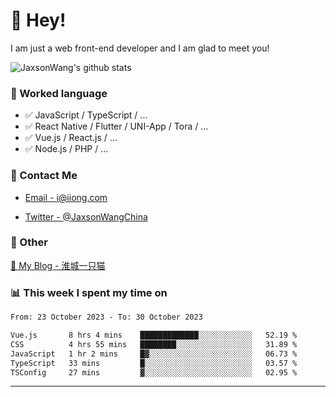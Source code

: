 # 👋 Hey!

I am just a web front-end developer and I am glad to meet you!

![JaxsonWang's github stats](https://github-readme-stats.vercel.app/api?username=JaxsonWang&&show_icons=true&&title_color=1abc9c&&icon_color=1abc9c)


### 📝 Worked language

- ✅ JavaScript / TypeScript / ...
- ✅ React Native / Flutter / UNI-App / Tora / ...
- ✅ Vue.js / React.js / ...
- ✅ Node.js / PHP / ...

### 📮 Contact Me

- [Email - i@iiong.com](mailto:i@iiong.com)

- [Twitter - @JaxsonWangChina](https://twitter.com/JaxsonWangChina)

### 🤪 Other

[📌 My Blog - 淮城一只猫](https://iiong.com)

### 📊 This week I spent my time on

<!--START_SECTION:waka-->

```txt
From: 23 October 2023 - To: 30 October 2023

Vue.js       8 hrs 4 mins    █████████████░░░░░░░░░░░░   52.19 %
CSS          4 hrs 55 mins   ████████░░░░░░░░░░░░░░░░░   31.89 %
JavaScript   1 hr 2 mins     █▓░░░░░░░░░░░░░░░░░░░░░░░   06.73 %
TypeScript   33 mins         █░░░░░░░░░░░░░░░░░░░░░░░░   03.57 %
TSConfig     27 mins         ▓░░░░░░░░░░░░░░░░░░░░░░░░   02.95 %
```

<!--END_SECTION:waka-->

---
